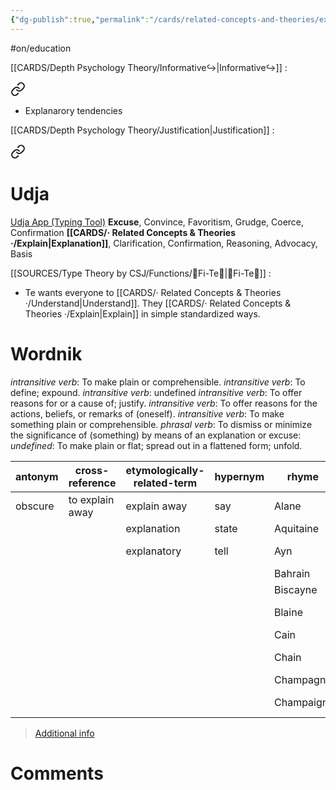 ```yaml
---
{"dg-publish":true,"permalink":"/cards/related-concepts-and-theories/explain/","created":"2023-04-17T11:24:42.259+02:00","updated":"2023-04-30T09:32:12.093+02:00"}
---
```


#on/education 

[[CARDS/Depth Psychology Theory/Informative↪️\|Informative↪️]] : 
<div class="transclusion internal-embed is-loaded"><a class="markdown-embed-link" href="/cards/depth-psychology-theory/informative/#b7a18f" aria-label="Open link"><svg xmlns="http://www.w3.org/2000/svg" width="24" height="24" viewBox="0 0 24 24" fill="none" stroke="currentColor" stroke-width="2" stroke-linecap="round" stroke-linejoin="round" class="svg-icon lucide-link"><path d="M10 13a5 5 0 0 0 7.54.54l3-3a5 5 0 0 0-7.07-7.07l-1.72 1.71"></path><path d="M14 11a5 5 0 0 0-7.54-.54l-3 3a5 5 0 0 0 7.07 7.07l1.71-1.71"></path></svg></a><div class="markdown-embed">



- Explanarory tendencies 

</div></div>

[[CARDS/Depth Psychology Theory/Justification\|Justification]] : 
<div class="transclusion internal-embed is-loaded"><a class="markdown-embed-link" href="/cards/depth-psychology-theory/justification/#udja" aria-label="Open link"><svg xmlns="http://www.w3.org/2000/svg" width="24" height="24" viewBox="0 0 24 24" fill="none" stroke="currentColor" stroke-width="2" stroke-linecap="round" stroke-linejoin="round" class="svg-icon lucide-link"><path d="M10 13a5 5 0 0 0 7.54.54l3-3a5 5 0 0 0-7.07-7.07l-1.72 1.71"></path><path d="M14 11a5 5 0 0 0-7.54-.54l-3 3a5 5 0 0 0 7.07 7.07l1.71-1.71"></path></svg></a><div class="markdown-embed">



# Udja
[Udja App (Typing Tool)](https://www.udja.app/#/)
**Excuse**, Convince, Favoritism, Grudge, Coerce, Confirmation
**[[CARDS/· Related Concepts & Theories ·/Explain\|Explanation]]**, Clarification, Confirmation, Reasoning, Advocacy, Basis


</div></div>

[[SOURCES/Type Theory by CSJ/Functions/🧭Fi-Te🏹\|🧭Fi-Te🏹]] : 
<div class="transclusion internal-embed is-loaded"><div class="markdown-embed">



- Te wants everyone to [[CARDS/· Related Concepts & Theories ·/Understand\|Understand]]. They [[CARDS/· Related Concepts & Theories ·/Explain\|Explain]] in simple standardized ways.  

</div></div>


# Wordnik
*intransitive verb*: To make plain or comprehensible.
*intransitive verb*: To define; expound.
*intransitive verb*: undefined
*intransitive verb*: To offer reasons for or a cause of; justify.
*intransitive verb*: To offer reasons for the actions, beliefs, or remarks of (oneself).
*intransitive verb*: To make something plain or comprehensible.
*phrasal verb*: To dismiss or minimize the significance of (something) by means of an explanation or excuse: 
*undefined*: To make plain or flat; spread out in a flattened form; unfold.

| antonym |cross-reference |etymologically-related-term |hypernym |rhyme |same-context |synonym |verb-form |
| --- | --- | --- | --- | --- | --- | --- | --- |
| obscure | to explain away | explain away | say | Alane | SOFAR | absolve | explained |
|  |  | explanation | state | Aquitaine | annotate | account | explaining |
|  |  | explanatory | tell | Ayn | arrange | account for | explains |
|  |  |  |  | Bahrain | blip.tv | acquit |  |
|  |  |  |  | Biscayne | construct | aid |  |
|  |  |  |  | Blaine | hall-marked | allegorize |  |
|  |  |  |  | Cain | instruct | analyze |  |
|  |  |  |  | Chain | modern-looking | answer |  |
|  |  |  |  | Champagne | quantifiable | bottom |  |
|  |  |  |  | Champaign | recognize | break down |  |

> [Additional info](https://www.wordnik.com/words/explain)

# Comments 
<script src="https://utteranc.es/client.js"
        repo="Heart4sides/Comment_Section"
        issue-term="pathname"
        theme="gruvbox-dark"
        crossorigin="anonymous"
        async>
</script>